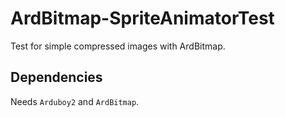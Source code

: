 # ArdBitmap-SpriteAnimatorTest
Test for simple compressed images with ArdBitmap.

## Dependencies
Needs `Arduboy2` and `ArdBitmap`.